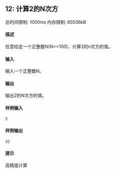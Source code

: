 ﻿## 12: 计算2的N次方
总时间限制: 1000ms     内存限制: 65536kB

#### 描述

任意给定一个正整数N(N<=100)，计算2的n次方的值。

#### 输入

输入一个正整数N。

#### 输出

输出2的N次方的值。

#### 样例输入
	
	5

#### 样例输出

    32

#### 提示

高精度计算


